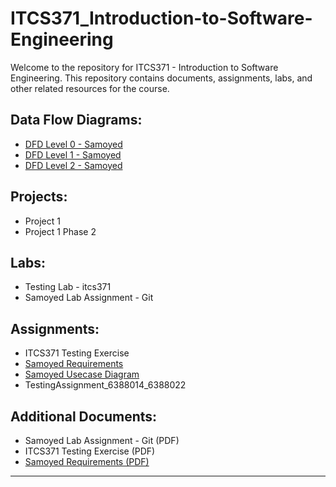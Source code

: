 # ITCS371_Introduction-to-Software-Engineering

Welcome to the repository for ITCS371 - Introduction to Software Engineering. This repository contains documents, assignments, labs, and other related resources for the course.

## Data Flow Diagrams:
- [DFD Level 0 - Samoyed](https://github.com/Waariss/ITCS371_Introduction-to-Software-Engineering/blob/main/Samoyed_DFD_Lv0.pdf)
- [DFD Level 1 - Samoyed](https://github.com/Waariss/ITCS371_Introduction-to-Software-Engineering/blob/main/Samoyed_DFD_Lv1.pdf)
- [DFD Level 2 - Samoyed](https://github.com/Waariss/ITCS371_Introduction-to-Software-Engineering/blob/main/Samoyed_DFD_Lv2.pdf)

## Projects:
- Project 1
- Project 1 Phase 2

## Labs:
- Testing Lab - itcs371
- Samoyed Lab Assignment - Git

## Assignments:
- ITCS371 Testing Exercise
- [Samoyed Requirements](Samoyed_requirements.docx)
- [Samoyed Usecase Diagram](Samoyed_usecase_diagram.pdf)
- TestingAssignment_6388014_6388022

## Additional Documents:
- Samoyed Lab Assignment - Git (PDF)
- ITCS371 Testing Exercise (PDF)
- [Samoyed Requirements (PDF)](Samoyed_requirements.pdf)

---

